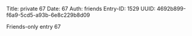 Title: private 67
Date: 67
Auth: friends
Entry-ID: 1529
UUID: 4692b899-f6a9-5cd5-a93b-6e8c229b8d09

Friends-only entry 67
